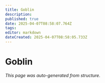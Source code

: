 ```yaml
---
title: Goblin
description: 
published: true
date: 2025-04-07T08:58:07.764Z
tags: 
editor: markdown
dateCreated: 2025-04-07T08:58:05.733Z
---
```


# Goblin

*This page was auto-generated from structure.*
